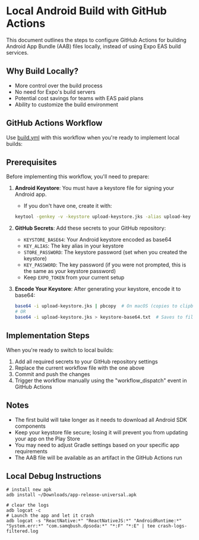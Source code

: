 # Local Android Build with GitHub Actions

This document outlines the steps to configure GitHub Actions for building Android App Bundle (AAB) files locally, instead of using Expo EAS build services.

## Why Build Locally?

- More control over the build process
- No need for Expo's build servers
- Potential cost savings for teams with EAS paid plans
- Ability to customize the build environment

## GitHub Actions Workflow

Use [build.yml](../.github/workflows/build.yml) with this workflow when you're ready to implement local builds:


## Prerequisites

Before implementing this workflow, you'll need to prepare:

1. **Android Keystore**: You must have a keystore file for signing your Android app. 
   - If you don't have one, create it with:
   ```bash
   keytool -genkey -v -keystore upload-keystore.jks -alias upload-key -keyalg RSA -keysize 2048 -validity 10000
   ```

2. **GitHub Secrets**: Add these secrets to your GitHub repository:
   - `KEYSTORE_BASE64`: Your Android keystore encoded as base64
   - `KEY_ALIAS`: The key alias in your keystore
   - `STORE_PASSWORD`: The keystore password (set when you created the keystore)
   - `KEY_PASSWORD`: The key password (if you were not prompted, this is the same as your keystore password)
   - Keep `EXPO_TOKEN` from your current setup

3. **Encode Your Keystore**: After generating your keystore, encode it to base64:
   ```bash
   base64 -i upload-keystore.jks | pbcopy  # On macOS (copies to clipboard)
   # OR
   base64 -i upload-keystore.jks > keystore-base64.txt  # Saves to file
   ```

## Implementation Steps

When you're ready to switch to local builds:

1. Add all required secrets to your GitHub repository settings
2. Replace the current workflow file with the one above
3. Commit and push the changes
4. Trigger the workflow manually using the "workflow_dispatch" event in GitHub Actions

## Notes

- The first build will take longer as it needs to download all Android SDK components
- Keep your keystore file secure; losing it will prevent you from updating your app on the Play Store
- You may need to adjust Gradle settings based on your specific app requirements
- The AAB file will be available as an artifact in the GitHub Actions run

## Local Debug Instructions
```shell
# install new apk
adb install ~/Downloads/app-release-universal.apk

# clear the logs
adb logcat -c
# Launch the app and let it crash
adb logcat -s "ReactNative:*" "ReactNativeJS:*" "AndroidRuntime:*" "System.err:*" "com.samqbush.dpsoda:*" "*:F" "*:E" | tee crash-logs-filtered.log
```

